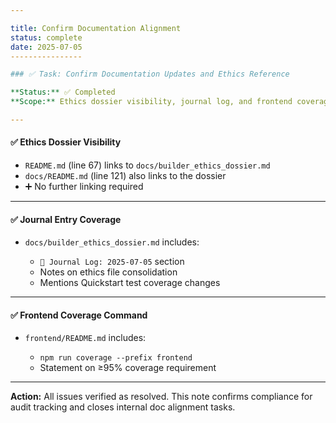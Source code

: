```yaml
---

title: Confirm Documentation Alignment
status: complete
date: 2025-07-05
----------------

### ✅ Task: Confirm Documentation Updates and Ethics Reference

**Status:** ✅ Completed
**Scope:** Ethics dossier visibility, journal log, and frontend coverage documentation

---
```


#### ✅ Ethics Dossier Visibility

* `README.md` (line 67) links to `docs/builder_ethics_dossier.md`
* `docs/README.md` (line 121) also links to the dossier
* ➕ No further linking required

---

#### ✅ Journal Entry Coverage

* `docs/builder_ethics_dossier.md` includes:

  * `📘 Journal Log: 2025‑07‑05` section
  * Notes on ethics file consolidation
  * Mentions Quickstart test coverage changes

---

#### ✅ Frontend Coverage Command

* `frontend/README.md` includes:

  * `npm run coverage --prefix frontend`
  * Statement on ≥95% coverage requirement

---

**Action:**
All issues verified as resolved. This note confirms compliance for audit tracking and closes internal doc alignment tasks.

